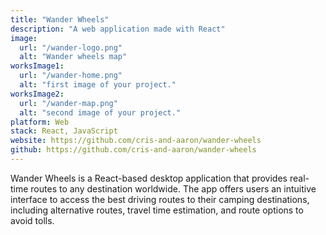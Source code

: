 ```yaml
---
title: "Wander Wheels"
description: "A web application made with React"
image:
  url: "/wander-logo.png"
  alt: "Wander wheels map"
worksImage1:
  url: "/wander-home.png"
  alt: "first image of your project."
worksImage2:
  url: "/wander-map.png"
  alt: "second image of your project."
platform: Web
stack: React, JavaScript
website: https://github.com/cris-and-aaron/wander-wheels
github: https://github.com/cris-and-aaron/wander-wheels
---
```


Wander Wheels is a React-based desktop application that provides real-time routes to any destination worldwide. The app offers users an intuitive interface to access the best driving routes to their camping destinations, including alternative routes, travel time estimation, and route options to avoid tolls.
